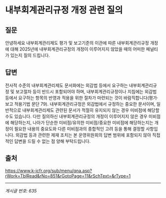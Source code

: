 # 내부회계관리규정 개정 관련 질의

## 질문
안녕하세요
내부회계관리제도 평가 및 보고기준의 이관에 따른 내부회계관리규정 개정에 대해
2025년에 내부회계관리규정의 개정이 이루어지지 않았을 때의 어떠한 페널티가 있는지 질의 드립니다.

## 답변
전사적 수준의 내부회계관리제도 문서화에는 외감법 등에서 요구하는 내부회계관리규정 및 보고절차 등이 반드시 포함되어야 하며, 내부회계관리규정이나 지침에는 외감법 등에서 요구하는 항목의 반영과 적용을 위한 절차가 마련되는 것이 바람직합니다(평가·보고 적용기법 문단 79). 내부회계관리규정은 외감법에서 규정하는 중요한 문서이며, 일반적으로 내부회계관리제도 관련된 문서가 적절히 유지되지 않는 경우 미비점에 해당할 수도 있습니다.
다만 질의하신 내부회계관리규정의 개정이 이루어지지 않은 경우 미비점에 해당하는지, 나아가 단순한 미비점/유의한 미비점/중요한 미비점에 해당하는지는 개정이 필요한 내용의 중요도와 다른 미비점과의 종합적인 고려 등을 통해 결정할 사항입니다.
외감법 등과 관련한 제재 조치는 본 운영위원회의 답변 범위에 포함되지 않아 직접적인 답변을 드릴 수 없는 점 양해 부탁드립니다.

## 출처
https://www.k-icfr.org/sub/menu/qna.asp?rWork=TblRead&rNo=851&rGotoPage=11&rSchText=&rType=1

---
*게시글 번호: 635*
